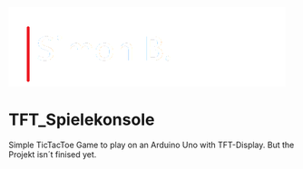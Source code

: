 ![Name-Logo](name-logo.png)

# TFT_Spielekonsole
Simple TicTacToe Game to play on an Arduino Uno with TFT-Display. But the Projekt isn´t finised yet.
